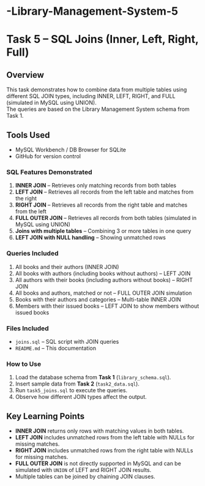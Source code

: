 # -Library-Management-System-5


# Task 5 – SQL Joins (Inner, Left, Right, Full)

## Overview
This task demonstrates how to combine data from multiple tables using different SQL JOIN types, including INNER, LEFT, RIGHT, and FULL (simulated in MySQL using UNION).  
The queries are based on the Library Management System schema from Task 1.

## Tools Used
- MySQL Workbench / DB Browser for SQLite
- GitHub for version control


### SQL Features Demonstrated
1. **INNER JOIN** – Retrieves only matching records from both tables
2. **LEFT JOIN** – Retrieves all records from the left table and matches from the right
3. **RIGHT JOIN** – Retrieves all records from the right table and matches from the left
4. **FULL OUTER JOIN** – Retrieves all records from both tables (simulated in MySQL using UNION)
5. **Joins with multiple tables** – Combining 3 or more tables in one query
6. **LEFT JOIN with NULL handling** – Showing unmatched rows

### Queries Included
1. All books and their authors (INNER JOIN)
2. All books with authors (including books without authors) – LEFT JOIN
3. All authors with their books (including authors without books) – RIGHT JOIN
4. All books and authors, matched or not – FULL OUTER JOIN simulation
5. Books with their authors and categories – Multi-table INNER JOIN
6. Members with their issued books – LEFT JOIN to show members without issued books

### Files Included
- `joins.sql` – SQL script with JOIN queries
- `README.md` – This documentation

###  How to Use
1. Load the database schema from **Task 1** (`library_schema.sql`).
2. Insert sample data from **Task 2** (`task2_data.sql`).
3. Run `task5_joins.sql` to execute the queries.
4. Observe how different JOIN types affect the output.

## Key Learning Points
- **INNER JOIN** returns only rows with matching values in both tables.
- **LEFT JOIN** includes unmatched rows from the left table with NULLs for missing matches.
- **RIGHT JOIN** includes unmatched rows from the right table with NULLs for missing matches.
- **FULL OUTER JOIN** is not directly supported in MySQL and can be simulated with `UNION` of LEFT and RIGHT JOIN results.
- Multiple tables can be joined by chaining JOIN clauses.

